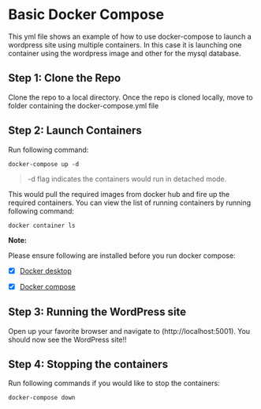 # Basic Docker Compose
This yml file shows an example of how to use docker-compose to launch a wordpress site using multiple containers. In this case it is launching one container using the wordpress image and other for the mysql database.

## Step 1: Clone the Repo
Clone the repo to a local directory. Once the repo is cloned locally, move to folder containing the docker-compose.yml file


## Step 2: Launch Containers
 Run following command:

`docker-compose up -d`

> -d flag indicates the containers would run in detached mode.

This would pull the required images from docker hub and fire up the required containers. You can view the list of running containers by running following command:

`docker container ls`

**Note:**

Please ensure following are installed before you run docker compose:

- [x] [Docker desktop](https://www.docker.com/products/docker-desktop)
- [x] [Docker compose](https://docs.docker.com/compose/install/)


## Step 3: Running the WordPress site
 Open up your favorite browser and navigate to (http://localhost:5001). You should now see the WordPress site!!


## Step 4: Stopping the containers
 Run following commands if you would like to stop the containers:
 
 `docker-compose down`
